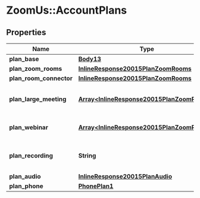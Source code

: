 # ZoomUs::AccountPlans

## Properties
Name | Type | Description | Notes
------------ | ------------- | ------------- | -------------
**plan_base** | [**Body13**](Body13.md) |  | [optional] 
**plan_zoom_rooms** | [**InlineResponse20015PlanZoomRooms**](InlineResponse20015PlanZoomRooms.md) |  | [optional] 
**plan_room_connector** | [**InlineResponse20015PlanZoomRooms**](InlineResponse20015PlanZoomRooms.md) |  | [optional] 
**plan_large_meeting** | [**Array&lt;InlineResponse20015PlanZoomRooms&gt;**](InlineResponse20015PlanZoomRooms.md) | Additional large meeting Plans. | [optional] 
**plan_webinar** | [**Array&lt;InlineResponse20015PlanZoomRooms&gt;**](InlineResponse20015PlanZoomRooms.md) | Additional webinar plans. | [optional] 
**plan_recording** | **String** | Additional cloud recording plan. | [optional] 
**plan_audio** | [**InlineResponse20015PlanAudio**](InlineResponse20015PlanAudio.md) |  | [optional] 
**plan_phone** | [**PhonePlan1**](PhonePlan1.md) |  | [optional] 


